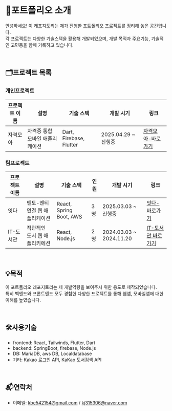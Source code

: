 # 📌포트폴리오 소개
안녕하세요! 이 레포지토리는 제가 진행한 포트폴리오 프로젝트를 정리해 놓은 공간입니다. <br>
각 프로젝트는 다양한 기술스택을 활용해 개발되었으며, 개발 목적과 주요기능, 기술적인 고민등을 함께 기록하고 있습니다.

<br>

## 🗂️프로젝트 목록
### 개인프로젝트
| 프로젝트 이름 | 설명 | 기술 스택 | 개발 시기 | 링크 |
|---------------|------|-----------|------------|------|
| 자격모아 | 자격증 통합 모바일 애플리케이션 | Dart, Firebase, Flutter | 2025.04.29 ~ 진행중 | [자격모아-바로가기](아직없음) |

### 팀프로젝트
| 프로젝트 이름 | 설명 | 기술 스택 | 인원 | 개발 시기 | 링크 |
|---------------|------|-----------|------|------------|------|
| 잇다 | 멘토-멘티 연결 웹 애플리케이션 | React, Spring Boot, AWS | 3명 | 2025.03.03 ~ 진행중 | [잇다-바로가기](아직없음) |
| IT-도서관 | 직관적인 도서 웹 애플리키에션 | React, Node.js | 2명 | 2024.03.03 ~ 2024.11.20 | [IT-도서관 바로가기](아직없음)|

<br>


## 💡목적
이 포트폴리오 레포지토리는 제 개발역량을 보여주시 위한 용도로 제작되었습니다. <br>
특히 백엔드와 프론트엔드 모두 경험한 다양한 프로젝트를 통해 웹앱, 모바일앱에 대한 이해를 높였습니다.

<br>

## 🛠️사용기술
- frontend: React, Tailwinds, Flutter, Dart
- backend: SpringBoot, firebase, Node.js
- DB: MariaDB, aws DB, Localdatabase
- 기타: Kakao 로그인 API, KaKao 도서검색 API

<br>

## 📬연락처
- 이메일: kbe542154@gmail.com / kj315306@naver.com

<br>

<br>

